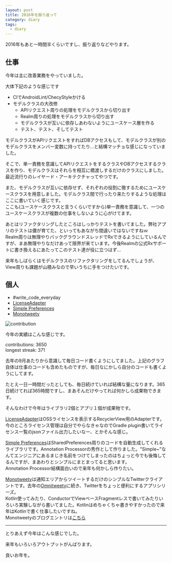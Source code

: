 ```yaml
---
layout: post
title: 2016年を振り返って
category: diary
tags:
  - diary
---
```


2016年もあと一時間半くらいですし、振り返りなどやります。

## 仕事

今年は主に改善業務をやっていました。

大体下記のような感じです

- CIでAndroidLint/ChecyStyleかける
- モデルクラスの大改修
  - APIリクエスト周りの処理をモデルクラスから切り出す
  - Realm周りの処理をモデルクラスから切り出す
  - モデルクラスが互いに依存しあわないようにユースケース層を作る
  - テスト、テスト、そしてテスト

モデルクラスがAPIリクエストをすればDBアクセスもして、モデルクラスが別のモデルクラスをメンバー変数に持ってたり…と結構マッチョな感じになっていました。

そこで、単一責務を意識してAPIリクエストをするクラスやDBアクセスするクラスを作り、モデルクラスはそれらを相互に橋渡しするだけのクラスにしました。最近流行りのレイヤード・アーキテクチャってやつです。

また、モデルクラスが互いに依存せず、それぞれの役割に徹するためにユースケースクラスを用意しました。モデルクラス間で行ったり来たりするような処理はここに書いていく感じです。  
ここも(ユースケースクラスと言うくらいですから)単一責務を意識して、一つのユースケースクラスが複数の仕事をしないように心がけてます。

あとはリファクタリングしたところはしっかりテストを書いてました。弊社アプリのテストは儂が育てた、といってもあながち間違いではないですねｗ  
Realm周りは無理やりバックグラウンドスレッドでRxできるようにしているんですが、まあ無理やりなだけあって限界が来ています。今後Realmの公式Rxサポートに書き換えるにあたってこのテスト達が役に立つはず…

来年もしばらくはモデルクラスのリファクタリングをしてるんでしょうが、View周りも課題が山積みなので早いうちに手をつけたいです。


## 個人

- #write_code_everyday
- [LicenseAdapter](https://github.com/yshrsmz/LicenseAdapter)
- [Simple Preferences](https://github.com/yshrsmz/simple-preferences)
- [Monotweety](https://github.com/yshrsmz/monotweety)

![contribution](https://lh3.googleusercontent.com/DO2c9UX2XZLMHhILX62xj5yomvoHI__Dy2Yge5nXKXZlXpK9vn9H6HjkaBzxuMFielsbQWynfelecMgT7fO0CyulLae9cu2uH9eYPnbjTUEd-RUcQ60qb0e-wyRJQibXxUVoIk8L13bYV-GJmGumR7hDf5xedWuTZkygswC8n_IFiTTBnpe6m1aTP1AQnRqDMWj2pvdlT6OCZppUagD01tUMXJLv4IYBylKySJmbt-qKG5_Xnt8C7HbAdy-KQmX87iUg4pEQR2NVSYFJiQ6znfHLS3MhEI3ceK4-rY3tD5U8oB_LEoT3QpNcvxQaggPSxJfdYtFH3cTKOOThlTQXfQak00n5itThK0fhB3DinnR0K_SPb7PgaKeQWJsBdnbPZvGjfIz46FzhqMNjhFJKy59xnGfFiJKsyVetT7Vtjk5fVdIO8iaWq95HeYhq0VH1paV29ur8WWzY-3Iw2mvDfqIGZWQTby-e3EyrIieBQW5mZ8d0jUDPbfZa7_zF9h-zY3DwJLyO0dj1XP8wjiZnDF-OWTNlPbR-uwx31yIBXBgQO13fiEd7RQTjqaNxG899N9JeqHnWr5JvJ0KMHl69lppWeCGImb2vUjEJpPoqGq4JKojZZS8S=w500)

今年の実績はこんな感じです。

contributions: 3650  
longest streak: 371

去年の9月あたりから意識して毎日コード書くようにしてました。上記のグラフ自体は仕事のコードも含めたものですが、毎日なにかしら自分のコードも書くようにしてます。

たとえ一日一時間だったとしても、毎日続けていれば結構な量になります。365日続けてれば365時間ですし、まあそんだけやってれば何かしら成果物できます。

そんなわけで今年はライブラリ2個とアプリ１個が成果物です。

[LicenseAdapter](https://github.com/yshrsmz/LicenseAdapter)はOSSライセンスを表示するRecyclerView用のAdapterです。  
今のところライセンス管理は自分でやらなきゃなのでGradle plugin書いてライセンス一覧のjsonファイル出力したいなー、とかそんな感じ。

[Simple Preferences](https://github.com/yshrsmz/simple-preferences)はSharedPreferences周りのコードを自動生成してくれるライブラリです。Annotation Processorの秀作として作りました。"Simple~"なんてエンジニアにあるまじき名前をつけてしまったのはちょっと今でも後悔してるんですが、まあわりとシンプルにまとまってると思います。  
Annotation Processor結構面白いので来年も何かしら作りたい。

[Monotweety](https://github.com/yshrsmz/monotweety)は通知エリアからツイートするだけのシンプルなTwitterクライアントです。去年の[Omnitweety](http://yslibrary.net/2015/11/10/omnitweety-andrid-released-share-url-twitter/)に続き、Twitterをちょっと便利にするアプリシリーズ。  
Kotlin使ってみたり、ConductorでViewベースFragmentレスで書いてみたりいろいろ実験しながら書いてました。Kotlinはめちゃくちゃ書きやすかったので来年はKotlinで書く仕事したいですね。  
Monotweetyのブログエントリは[こちら](http://yslibrary.net/2016/11/14/monotweety-android-released/)

---
とりあえず今年はこんな感じでした。

来年もいろいろアウトプットがんばります。

良いお年を。
